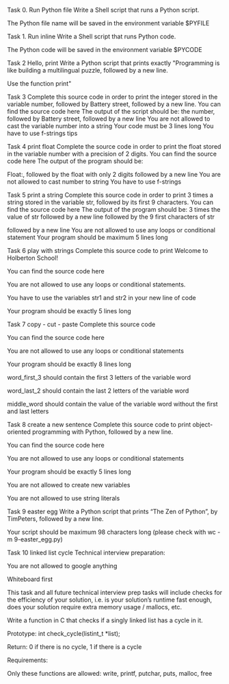 Task 0. Run Python file
Write a Shell script that runs a Python script.

The Python file name will be saved in the environment variable $PYFILE

Task 1. Run inline
Write a Shell script that runs Python code.

The Python code will be saved in the environment variable $PYCODE

Task 2 Hello, print
Write a Python script that prints exactly "Programming is like building a multilingual puzzle, followed by a new line.

Use the function print"

Task 3
Complete this source code in order to print the integer stored in the variable number, followed by Battery street, followed by a new line.
You can find the source code here
The output of the script should be:
the number, followed by Battery street,
followed by a new line
You are not allowed to cast the variable number into a string
Your code must be 3 lines long
You have to use f-strings tips

Task 4 print float
Complete the source code in order to print the float stored in the variable number with a precision of 2 digits.
You can find the source code here
The output of the program should be:

Float:, followed by the float with only 2 digits
followed by a new line
You are not allowed to cast number to string
You have to use f-strings

Task 5 print a string
Complete this source code in order to print 3 times a string stored in the variable str, followed by its first 9 characters.
You can find the source code here
The output of the program should be:
3 times the value of str
followed by a new line
followed by the 9 first characters of str

followed by a new line
You are not allowed to use any loops or conditional statement
Your program should be maximum 5 lines long

Task 6 play with strings
Complete this source code to print Welcome to Holberton School!



You can find the source code here

You are not allowed to use any loops or conditional statements.

You have to use the variables str1 and str2 in your new line of code

Your program should be exactly 5 lines long

Task 7 copy - cut - paste
Complete this source code



You can find the source code here

You are not allowed to use any loops or conditional statements

Your program should be exactly 8 lines long

word_first_3 should contain the first 3 letters of the variable word

word_last_2 should contain the last 2 letters of the variable word

middle_word should contain the value of the variable word without the first and last letters

Task 8 create a new sentence
Complete this source code to print object-oriented programming with Python, followed by a new line.



You can find the source code here

You are not allowed to use any loops or conditional statements

Your program should be exactly 5 lines long

You are not allowed to create new variables

You are not allowed to use string literals

Task 9 easter egg
Write a Python script that prints “The Zen of Python”, by TimPeters, followed by a new line.



Your script should be maximum 98 characters long (please check with wc -m 9-easter_egg.py)

Task 10 linked list cycle
Technical interview preparation:



You are not allowed to google anything

Whiteboard first

This task and all future technical interview prep tasks will include checks for the efficiency of your solution, i.e. is your solution’s runtime fast enough, does your solution require extra memory usage / mallocs, etc.

Write a function in C that checks if a singly linked list has a cycle in it.



Prototype: int check_cycle(listint_t *list);

Return: 0 if there is no cycle, 1 if there is a cycle

Requirements:



Only these functions are allowed: write, printf, putchar, puts, malloc, free
